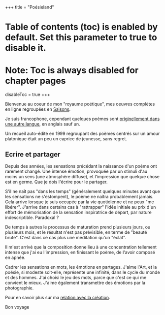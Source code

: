 +++
title = "Poésieland"
# Table of contents (toc) is enabled by default. Set this parameter to true to disable it.
# Note: Toc is always disabled for chapter pages
disableToc = true
+++

Bienvenue au coeur de mon "royaume poétique", mes oeuvres complètes en ligne regroupées en [Saisons](/seasons).

Je suis francophone, cependant quelques poèmes sont [originellement dans une autre langue](/en/original_texts/), en anglais sauf un.

Un recueil auto-édité en 1999 regroupant des poèmes centrés sur un amour platonique était un peu un caprice de jeunesse, sans regret.

## Ecrire et partager

Depuis des années, les sensations précédant la naissance d'un poème ont rarement changé. Une intense émotion, provoquée par un stimuli d'au moins un sens (une atmosphère diffuse), et l'impression que quelque chose est en germe. Que je dois l'écrire pour le partager.

S'il ne naît pas "dans les temps" (généralement quelques minutes avant que les sensations ne s'estompent), le poème ne naîtra probablement jamais. Cela arrive lorsque je suis occupée par la vie quotidienne et ne peux "me libérer". J'arrive dans certains cas à "rattrapper" l'idée initiale au prix d'un effort de mémorisation de la sensation inspiratrice de départ, par nature indescriptible. Paradoxal ?

De temps à autres le processus de maturation prend plusieurs jours, ou plusieurs mois, et le résultat n'est pas prévisible, en terme de "beauté brute". C'est dans ce cas plus une méditation qu'un "éclat".

Il m'est arrivé que la composition donne lieu à une concentration tellement intense que j'ai eu l'impression, en finissant le poème, de l'avoir composé en apnée.

Cadrer les sensations en mots, les émotions en partages. J'aime l'Art, et la poésie, si modeste soit-elle, représente une infinité, dans le cycle du monde et des hommes. J'ai choisi le jeu des mots, parce que c'est ce qui me convient le mieux. J'aime également transmettre des émotions par la photographie.

Pour en savoir plus sur ma [relation avec la création](/creer).

Bon voyage
